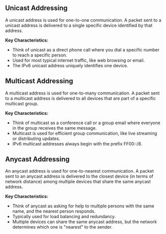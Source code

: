 ## Unicast Addressing

A unicast address is used for one-to-one communication. A packet sent to a unicast address is delivered to a single specific device identified by that address.

**Key Characteristics:**

- Think of unicast as a direct phone call where you dial a specific number to reach a specific person.
- Used for most typical internet traffic, like web browsing or email.
- The IPv6 unicast address uniquely identifies one device.

## Multicast Addressing

A multicast address is used for one-to-many communication. A packet sent to a multicast address is delivered to all devices that are part of a specific multicast group.

**Key Characteristics:**

- Think of multicast as a conference call or a group email where everyone in the group receives the same message.
- Multicast is used for efficient group communication, like live streaming or distributing updates.
- IPv6 multicast addresses always begin with the prefix FF00::/8.

## Anycast Addressing

An anycast address is used for one-to-nearest communication. A packet sent to an anycast address is delivered to the closest device (in terms of network distance) among multiple devices that share the same anycast address.

**Key Characteristics:**

- Think of anycast as asking for help to multiple persons with the same name, and the nearest person responds.
- Typically used for load balancing and redundancy.
- Multiple devices can share the same anycast address, but the network determines which one is "nearest" to the sender.
